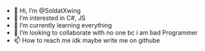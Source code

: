 - 👋 Hi, I’m @SoldatXwing
- 👀 I’m interested in C#, JS
- 🌱 I’m currently learning everything
- 💞️ I’m looking to collaborate with no one bc i am bad Programmer
- 📫 How to reach me idk maybe write me on githube

<!---
SoldatXwing/SoldatXwing is a ✨ special ✨ repository because its `README.md` (this file) appears on your GitHub profile.
You can click the Preview link to take a look at your changes.
--->
